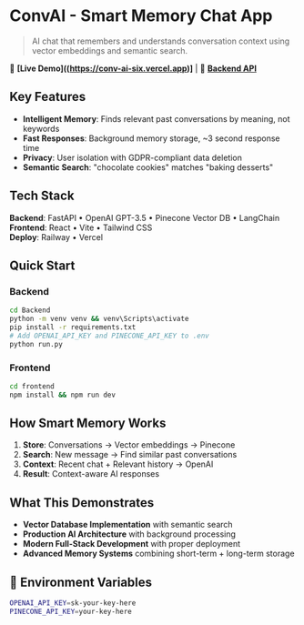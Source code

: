 # ConvAI - Smart Memory Chat App

> AI chat that remembers and understands conversation context using vector embeddings and semantic search.

🔗 **[Live Demo]((https://conv-ai-six.vercel.app)]** | 🚀 **[Backend API](https://convai-production.up.railway.app)**

## Key Features

- **Intelligent Memory**: Finds relevant past conversations by meaning, not keywords
- **Fast Responses**: Background memory storage, ~3 second response time
- **Privacy**: User isolation with GDPR-compliant data deletion
- **Semantic Search**: "chocolate cookies" matches "baking desserts"

## Tech Stack

**Backend**: FastAPI • OpenAI GPT-3.5 • Pinecone Vector DB • LangChain  
**Frontend**: React • Vite • Tailwind CSS  
**Deploy**: Railway • Vercel

## Quick Start

### Backend
```bash
cd Backend
python -m venv venv && venv\Scripts\activate
pip install -r requirements.txt
# Add OPENAI_API_KEY and PINECONE_API_KEY to .env
python run.py
```

### Frontend
```bash
cd frontend
npm install && npm run dev
```

## How Smart Memory Works

1. **Store**: Conversations → Vector embeddings → Pinecone
2. **Search**: New message → Find similar past conversations
3. **Context**: Recent chat + Relevant history → OpenAI
4. **Result**: Context-aware AI responses

## What This Demonstrates

- **Vector Database Implementation** with semantic search
- **Production AI Architecture** with background processing  
- **Modern Full-Stack Development** with proper deployment
- **Advanced Memory Systems** combining short-term + long-term storage

## 🔧 Environment Variables

```bash
OPENAI_API_KEY=sk-your-key-here
PINECONE_API_KEY=your-key-here
```
